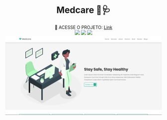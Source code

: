 <h1 align="center" style="font-weight: bold;">Medcare 💊🩺</h1>

<div align="center">
    🔗 ACESSE O PROJETO: <a target="_blank" href="https://medcare-gamma.vercel.app/">Link</a>
</div>

<div align="center">
    <img src="https://skillicons.dev/icons?i=html" />
    <img src="https://skillicons.dev/icons?i=css" />
    <img src="https://skillicons.dev/icons?i=js" />
</div>

<img src="/img/CAPA.png">
